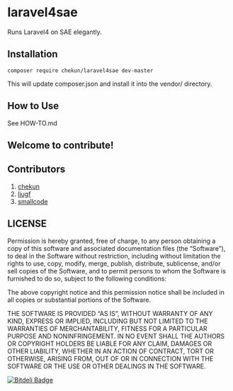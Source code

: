 laravel4sae
===========

Runs Laravel4 on SAE elegantly.

## Installation

```
composer require chekun/laravel4sae dev-master
```

This will update composer.json and install it into the vendor/ directory.

## How to Use

See HOW-TO.md

## Welcome to contribute!

## Contributors

1. [chekun](https://github.com/chekun)
2. [liugf](https://github.com/liugf)
3. [smallcode](https://github.com/smallcode)

## LICENSE

Permission is hereby granted, free of charge, to any person obtaining a copy of this software and associated documentation files (the “Software”), to deal in the Software without restriction, including without limitation the rights to use, copy, modify, merge, publish, distribute, sublicense, and/or sell copies of the Software, and to permit persons to whom the Software is furnished to do so, subject to the following conditions:

The above copyright notice and this permission notice shall be included in all copies or substantial portions of the Software.

THE SOFTWARE IS PROVIDED “AS IS”, WITHOUT WARRANTY OF ANY KIND, EXPRESS OR IMPLIED, INCLUDING BUT NOT LIMITED TO THE WARRANTIES OF MERCHANTABILITY, FITNESS FOR A PARTICULAR PURPOSE AND NONINFRINGEMENT. IN NO EVENT SHALL THE AUTHORS OR COPYRIGHT HOLDERS BE LIABLE FOR ANY CLAIM, DAMAGES OR OTHER LIABILITY, WHETHER IN AN ACTION OF CONTRACT, TORT OR OTHERWISE, ARISING FROM, OUT OF OR IN CONNECTION WITH THE SOFTWARE OR THE USE OR OTHER DEALINGS IN THE SOFTWARE.


[![Bitdeli Badge](https://d2weczhvl823v0.cloudfront.net/chekun/laravel4sae/trend.png)](https://bitdeli.com/free "Bitdeli Badge")

